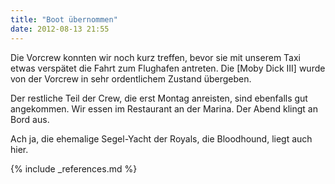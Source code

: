 ```yaml
---
title: "Boot übernommen"
date: 2012-08-13 21:55
---
```

Die Vorcrew konnten wir noch kurz treffen, bevor sie mit unserem Taxi etwas verspätet die Fahrt zum Flughafen antreten. Die [Moby Dick III] wurde von der Vorcrew in sehr ordentlichem Zustand übergeben.

<!--more-->

Der restliche Teil der Crew, die erst Montag anreisten, sind ebenfalls gut angekommen. Wir essen im Restaurant an der Marina. Der Abend klingt an Bord aus.

Ach ja, die ehemalige Segel-Yacht der Royals, die Bloodhound, liegt auch hier.

{% include _references.md %}
